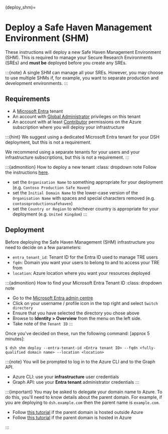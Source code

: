 (deploy_shm)=

# Deploy a Safe Haven Management Environment (SHM)

These instructions will deploy a new Safe Haven Management Environment (SHM).
This is required to manage your Secure Research Environments (SREs) and **must be** deployed before you create any SREs.

:::{note}
A single SHM can manage all your SREs.
However, you may choose to use multiple SHMs if, for example, you want to separate production and development environments.
:::

## Requirements

- A [Microsoft Entra](https://learn.microsoft.com/en-us/entra/fundamentals/) tenant
- An account with [Global Administrator](https://learn.microsoft.com/en-us/entra/global-secure-access/reference-role-based-permissions#global-administrator) privileges on this tenant
- An account with at least [Contributor](https://learn.microsoft.com/en-us/azure/role-based-access-control/built-in-roles/general#contributor) permissions on the Azure subscription where you will deploy your infrastructure

:::{hint}
We suggest using a dedicated Microsoft Entra tenant for your DSH deployment, but this is not a requirement.

We recommend using a separate tenants for your users and your infrastructure subscriptions, but this is not a requirement.
:::

:::{admonition} How to deploy a new tenant
:class: dropdown note
Follow the instructions [here](https://learn.microsoft.com/en-us/entra/fundamentals/create-new-tenant).

- set the `Organisation Name` to something appropriate for your deployment (e.g. `Contoso Production Safe Haven`)
- set the `Initial Domain Name` to the lower-case version of the `Organisation Name` with spaces and special characters removed (e.g. `contosoproductionsafehaven`)
- set the `Country or Region` to whichever country is appropriate for your deployment (e.g. `United Kingdom`)
:::

## Deployment

Before deploying the Safe Haven Management (SHM) infrastructure you need to decide on a few parameters:

- `entra_tenant_id`: Tenant ID for the Entra ID used to manage TRE users
- `fqdn`: Domain you want your users to belong to and to access your TRE from
- `location`: Azure location where you want your resources deployed

:::{admonition} How to find your Microsoft Entra Tenant ID
:class: dropdown note

- Go to the [Microsoft Entra admin centre](https://entra.microsoft.com/)
- Click on your username / profile icon in the top right and select `Switch directory`
- Ensure that you have selected the directory you chose above
- Browse to **Identity > Overview** from the menu on the left side.
- Take note of the `Tenant ID`
:::

Once you've decided on these, run the following command: [approx 5 minutes]:

```{code} shell
$ dsh shm deploy --entra-tenant-id <Entra tenant ID> --fqdn <fully-qualified domain name> --location <location>
```

:::{note}
You will be prompted to log in to the Azure CLI and to the Graph API.
- Azure CLI: use your **infrastructure** user credentials
- Graph API: use your **Entra tenant** administrator credentials
:::

:::{important}
You may be asked to delegate your domain name to Azure. To do this, you'll need to know details about the parent domain. For example, if you are deploying to `dsh.example.com` then the parent name is `example.com`.

- Follow [this tutorial](https://learn.microsoft.com/en-us/azure/dns/dns-delegate-domain-azure-dns#delegate-the-domain) if the parent domain is hosted outside Azure
- Follow [this tutorial](https://learn.microsoft.com/en-us/azure/dns/tutorial-public-dns-zones-child#verify-the-child-dns-zone) if the parent domain is hosted in Azure

:::
